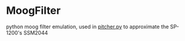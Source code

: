# MoogFilter
python moog filter emulation, used in [pitcher.py](https://github.com/mwcm/pitcher) to approximate the SP-1200's SSM2044
